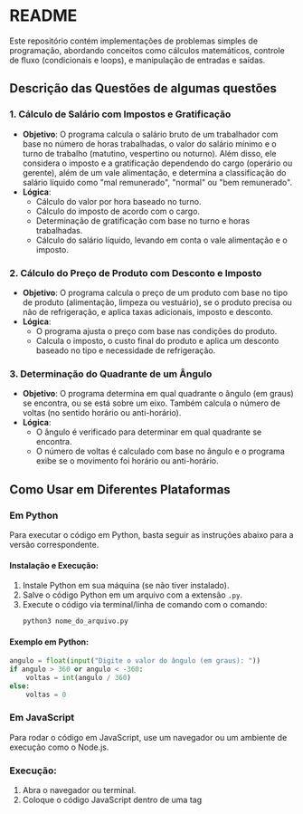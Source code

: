 # README

Este repositório contém implementações de problemas simples de programação, abordando conceitos como cálculos matemáticos, controle de fluxo (condicionais e loops), e manipulação de entradas e saídas.

## Descrição das Questões de algumas questões

### 1. Cálculo de Salário com Impostos e Gratificação
- **Objetivo**: O programa calcula o salário bruto de um trabalhador com base no número de horas trabalhadas, o valor do salário mínimo e o turno de trabalho (matutino, vespertino ou noturno). Além disso, ele considera o imposto e a gratificação dependendo do cargo (operário ou gerente), além de um vale alimentação, e determina a classificação do salário líquido como "mal remunerado", "normal" ou "bem remunerado".
- **Lógica**: 
  - Cálculo do valor por hora baseado no turno.
  - Cálculo do imposto de acordo com o cargo.
  - Determinação de gratificação com base no turno e horas trabalhadas.
  - Cálculo do salário líquido, levando em conta o vale alimentação e o imposto.

### 2. Cálculo do Preço de Produto com Desconto e Imposto
- **Objetivo**: O programa calcula o preço de um produto com base no tipo de produto (alimentação, limpeza ou vestuário), se o produto precisa ou não de refrigeração, e aplica taxas adicionais, imposto e desconto.
- **Lógica**:
  - O programa ajusta o preço com base nas condições do produto.
  - Calcula o imposto, o custo final do produto e aplica um desconto baseado no tipo e necessidade de refrigeração.

### 3. Determinação do Quadrante de um Ângulo
- **Objetivo**: O programa determina em qual quadrante o ângulo (em graus) se encontra, ou se está sobre um eixo. Também calcula o número de voltas (no sentido horário ou anti-horário).
- **Lógica**:
  - O ângulo é verificado para determinar em qual quadrante se encontra.
  - O número de voltas é calculado com base no ângulo e o programa exibe se o movimento foi horário ou anti-horário.

## Como Usar em Diferentes Plataformas

### Em Python

Para executar o código em Python, basta seguir as instruções abaixo para a versão correspondente.

#### Instalação e Execução:
1. Instale Python em sua máquina (se não tiver instalado).
2. Salve o código Python em um arquivo com a extensão `.py`.
3. Execute o código via terminal/linha de comando com o comando:
    ```bash
    python3 nome_do_arquivo.py
    ```

#### Exemplo em Python:
```python
angulo = float(input("Digite o valor do ângulo (em graus): "))
if angulo > 360 or angulo < -360:
    voltas = int(angulo / 360)
else:
    voltas = 0
```


### Em JavaScript

Para rodar o código em JavaScript, use um navegador ou um ambiente de execução como o Node.js.

### Execução:
1. Abra o navegador ou terminal.
2. Coloque o código JavaScript dentro de uma tag <script> ou em um arquivo .js para ser executado em um ambiente Node.js.

#### Exemplo em JavaScript:
```javascript
let angulo = parseFloat(prompt("Digite o valor do ângulo (em graus):"));
let voltas;
if (angulo > 360 || angulo < -360) {
    voltas = Math.floor(angulo / 360);
} else {
    voltas = 0;
}
// Lógica do quadrante segue da mesma forma
```

### Em C

Se você quiser rodar o código em C, basta ter um compilador de C, como o GCC ou o Clang.

### Execução:
1. Salve o código C em um arquivo .c.
2. Compile o código com o compilador:
```bash
   gcc nome_do_arquivo.c -o nome_do_programa
```
3. Execute o programa gerado:
```bash
  ./nome_do_programa
```

### Em C++

No caso do C++, o processo de compilação é similar ao de C, com o uso do compilador g++.

### Execução:
1. Salve o código C++ em um arquivo .cpp.
2. Compile o código com o comando:
```bash
  g++ nome_do_arquivo.cpp -o nome_do_programa
```
3. Execute o programa gerado:
```bash
  ./nome_do_programa
```

## Conclusão

Esse repositório contém soluções simples para cálculos de salário, manipulação de preços e ângulos, que podem ser facilmente adaptadas para diferentes linguagens de programação. As instruções de execução fornecem uma maneira fácil de usar o código em Python, JavaScript, C e C++.
